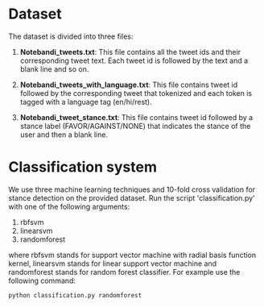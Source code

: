 # Dataset

The dataset is divided into three files:

1. **Notebandi_tweets.txt**: This file contains all the tweet ids and their corresponding tweet text. Each tweet id is followed by the text and a blank line and so on. 

1. **Notebandi_tweets_with_language.txt**: This file contains tweet id followed by the corresponding tweet that tokenized and each token is tagged with a language tag (en/hi/rest). 


1. **Notebandi_tweet_stance.txt**: This file contains tweet id followed by a stance label (FAVOR/AGAINST/NONE) that indicates the stance of the user and then a blank line.


# Classification system

We use three machine learning techniques and 10-fold cross validation for stance detection on the provided dataset. Run the script 'classification.py' with one of the following arguments: 

1. rbfsvm
1. linearsvm
1. randomforest

where rbfsvm stands for support vector machine with radial basis function kernel, linearsvm stands for linear support vector machine and randomforest stands for random forest classifier. For example use the following command:

`python classification.py randomforest`
